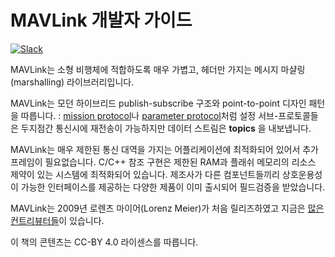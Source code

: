 # MAVLink 개발자 가이드

[![Slack](https://px4-slack.herokuapp.com/badge.svg)](http://slack.px4.io)

MAVLink는 소형 비행체에 적합하도록 매우 가볍고, 헤더만 가지는 메시지 마샬링(marshalling) 라이브러리입니다.

MAVLink는 모던 하이브리드 publish-subscribe 구조와 point-to-point 디자인 패턴을 따릅니다. : [mission protocol](protocol/mission.md)나 [parameter protocol](protocol/parameter.md)처럼 설정 서브-프로토콜들은 두지점간 통신시에 재전송이 가능하지만 데이터 스트림은 **topics** 을 내보냅니다.

MAVLink는 매우 제한된 통신 대역을 가지는 어플리케이션에 최적화되어 있어서 추가 프레임이 필요없습니다. C/C++ 참조 구현은 제한된 RAM과 플래쉬 메모리의 리소스 제약이 있는 시스템에 최적화되어 있습니다. 제조사가 다른 컴포넌트들끼리 상호운용성이 가능한 인터페이스를 제공하는 다양한 제품이 이미 출시되어 필드검증을 받았습니다.

MAVLink는 2009년 로렌츠 마이어(Lorenz Meier)가 처음 릴리즈하였고 지금은 [많은 컨트리뷰터들](https://github.com/mavlink/mavlink/graphs/contributors)이 있습니다.

이 책의 콘텐츠는 CC-BY 4.0 라이센스를 따릅니다.
